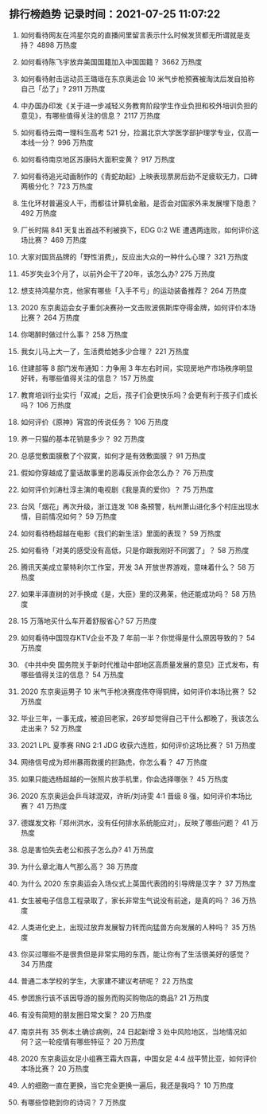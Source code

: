 
## 排行榜趋势 记录时间：2021-07-25 11:07:22
  
  1. 如何看待网友在鸿星尔克的直播间里留言表示什么时候发货都无所谓就是支持？ 4898 万热度
    
  2. 如何看待陈飞宇放弃美国国籍加入中国国籍？ 3662 万热度
    
  3. 如何看待射击运动员王璐瑶在东京奥运会 10 米气步枪预赛被淘汰后发自拍称自己「怂了」? 2911 万热度
    
  4. 中办国办印发《关于进一步减轻义务教育阶段学生作业负担和校外培训负担的意见》，有哪些值得关注的信息？ 2117 万热度
    
  5. 如何看待云南一理科生高考 521 分，捡漏北京大学医学部护理学专业，仅高一本线一分？ 996 万热度
    
  6. 如何看待南京地区苏康码大面积变黄？ 917 万热度
    
  7. 如何看待追光动画制作的《青蛇劫起》上映表现票房后劲不足疲软无力，口碑两极分化？ 723 万热度
    
  8. 生化环材普遍没人干，而都往计算机金融，是否会对国家外来发展埋下隐患？ 492 万热度
    
  9. 厂长时隔 841 天复出首战不利被换下，EDG 0:2 WE 遭遇两连败，如何评价这场比赛？ 469 万热度
    
  10. 大家对国货品牌的「野性消费」，反应出大众的一种什么心理？ 321 万热度
    
  11. 45岁失业3个月了，以前外企干了20年，该怎么办? 275 万热度
    
  12. 想支持鸿星尔克，他家有哪些「入手不亏」的运动装备推荐？ 264 万热度
    
  13. 2020 东京奥运会女子重剑决赛孙一文击败波佩斯库夺得金牌，如何评价本场比赛？ 264 万热度
    
  14. 你喝醉时做过什么事？ 258 万热度
    
  15. 我女儿马上大一了，生活费给她多少合理？ 221 万热度
    
  16. 住建部等 8 部门发布通知：力争用 3 年左右时间，实现房地产市场秩序明显好转，有哪些值得关注的信息？ 157 万热度
    
  17. 教育培训行业实行「双减」之后，孩子们会更快乐吗？会更有利于孩子们成长吗？ 106 万热度
    
  18. 如何评价《原神》宵宫的传说任务？ 106 万热度
    
  19. 养一只猫的基本花销是多少？ 92 万热度
    
  20. 总感觉敷面膜敷了个寂寞，如何才是有效敷面膜？ 91 万热度
    
  21. 假如你穿越成了童话故事里的恶毒反派你会怎么办？ 76 万热度
    
  22. 如何评价刘涛杜淳主演的电视剧《我是真的爱你》？ 75 万热度
    
  23. 台风「烟花」再次升级，浙江连发 108 条预警，杭州萧山进化多个村庄出现水情，目前情况如何？ 59 万热度
    
  24. 如何看待杨超越在电影《我们的新生活》里面的表现？ 59 万热度
    
  25. 如何看待「对美的感受没有高低，只是你跟我刚好不同罢了」？ 58 万热度
    
  26. 腾讯天美成立蒙特利尔工作室，开发 3A 开放世界游戏，意味着什么？ 58 万热度
    
  27. 如果半泽直树的对手换成《是，大臣》里的汉弗莱，他还能成功吗？ 58 万热度
    
  28. 15 万落地买什么车开着舒服省心? 57 万热度
    
  29. 如何看待中国现存KTV企业不及 7 年前一半？你觉得是什么原因导致的？ 54 万热度
    
  30. 《中共中央 国务院关于新时代推动中部地区高质量发展的意见》正式发布，有哪些值得关注的信息？ 54 万热度
    
  31. 2020 东京奥运男子 10 米气手枪决赛庞伟夺得铜牌，如何评价本场比赛？ 52 万热度
    
  32. 毕业三年，一事无成，被迫回老家，26岁却觉得自己干什么都晚了，我该怎么走出来？ 52 万热度
    
  33. 2021 LPL 夏季赛 RNG 2:1 JDG 收获六连胜，如何评价这场比赛？ 51 万热度
    
  34. 网络信号成为郑州暴雨救援的拦路虎，你怎么看？ 47 万热度
    
  35. 如果只能选杨超越的一张照片放手机里，你会选择哪张？ 45 万热度
    
  36. 2020 东京奥运会乒乓球混双，许昕/刘诗雯 4:1 晋级 8 强，如何评价本场比赛？ 41 万热度
    
  37. 德媒发文称「郑州洪水，没有任何排水系统能应对」，反映了哪些问题？ 41 万热度
    
  38. 总是害怕失去老公和孩子怎么办? 41 万热度
    
  39. 为什么章北海人气那么高？ 38 万热度
    
  40. 为什么 2020 东京奥运会入场仪式上英国代表团的引导牌是汉字？ 37 万热度
    
  41. 女生被电子信息工程录取了，家长非常生气说没有前途，是真的吗？ 36 万热度
    
  42. 人类进化史上，出现过放弃发展智力转而向猛兽方向发展的人种吗？ 35 万热度
    
  43. 你买过哪些不是很贵但是非常实用的东西，能让你有了生活很美好的感觉？ 34 万热度
    
  44. 普通二本学校的学生，大家建不建议考研呢？ 22 万热度
    
  45. 参团旅行该不该因导游的服务而购买购物店的商品? 21 万热度
    
  46. 有没有简短的朋友圈日常文案？ 20 万热度
    
  47. 南京共有 35 例本土确诊病例，24 日起新增 3 处中风险地区，当地情况如何？这一轮疫情有哪些特征？ 20 万热度
    
  48. 2020 东京奥运女足小组赛王霜大四喜，中国女足 4:4 战平赞比亚，如何评价本场比赛？ 20 万热度
    
  49. 人的细胞一直在更换，当它完全更换一遍后，我还是我吗？ 10 万热度
    
  50. 有哪些惊艳到你的诗词？ 7 万热度
    